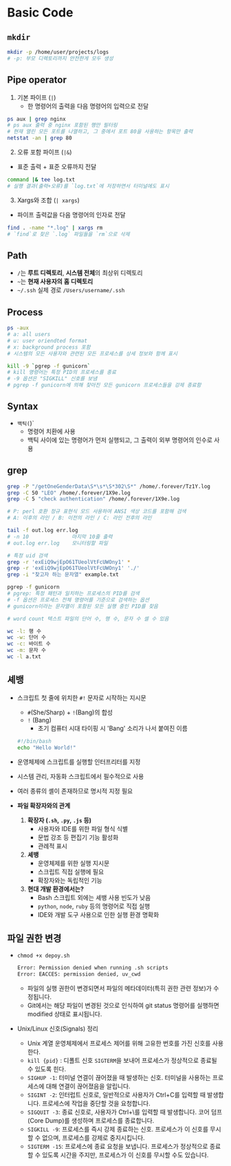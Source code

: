 # Basic Code

## `mkdir`

```bash
mkdir -p /home/user/projects/logs
# -p: 부모 디렉토리까지 안전한게 모두 생성
```

## Pipe operator

1. 기본 파이프 (`|`)  
   - 한 명령어의 출력을 다음 명령어의 입력으로 전달

```bash
ps aux | grep nginx
# ps aux 출력 중 nginx 포함된 행만 필터링
# 현재 열린 모든 포트를 나열하고, 그 중에서 포트 80을 사용하는 항목만 출력
netstat -an | grep 80
```

2. 오류 포함 파이프 (`|&`)  

- 표준 출력 + 표준 오류까지 전달

```bash
command |& tee log.txt
# 실행 결과(출력+오류)를 `log.txt`에 저장하면서 터미널에도 표시
```

3. Xargs와 조합 (`| xargs`)  

- 파이프 출력값을 다음 명령어의 인자로 전달  

```bash
find . -name "*.log" | xargs rm
# `find`로 찾은 `.log` 파일들을 `rm`으로 삭제  
```

## Path

- `/`는 **루트 디렉토리**, **시스템 전체**의 최상위 디렉토리
- `~`는 **현재 사용자의 홈 디렉토리**
- `~/.ssh` 실제 경로 `/Users/username/.ssh`

## Process

```bash
ps -aux
# a: all users
# u: user oriendted format
# x: background process 포함
# 시스템의 모든 사용자와 관련된 모든 프로세스를 상세 정보와 함께 표시
```

```bash
kill -9 `pgrep -f gunicorn`
# kill 명령어는 특정 PID의 프로세스를 종료
# -9 옵션은 "SIGKILL" 신호를 보냄
# pgrep -f gunicorn에 의해 찾아진 모든 gunicorn 프로세스들을 강제 종료함
```

## Syntax

- `백틱(`)`
    - 명령어 치환에 사용
    - 백틱 사이에 있는 명령어가 먼저 실행되고, 그 출력이 외부 명령어의 인수로 사용

## grep

```bash
grep -P "/getOneGenderData\S*\s*\S*302\S*" /home/.forever/Tz1Y.log
grep -C 50 "LEO" /home/.forever/1X9e.log
grep -C 5 "check authentication" /home/.forever/1X9e.log

# P: perl 호환 정규 표현식 모드 사용하여 ANSI 색상 코드를 포함해 검색
# A: 이후의 라인 / B: 이전의 라인 / C: 라인 전후의 라인
```

```bash
tail -f out.log err.log
# -n 10              마지막 10줄 출력
# out.log err.log    모니터링할 파일

# 특정 uid 검색
grep -r 'exEiQ9wjEpO61TUeolVtFcUWOny1' *
grep -r 'exEiQ9wjEpO61TUeolVtFcUWOny1' './'
grep -i "찾고자 하는 문자열" example.txt
```

```bash
pgrep -f gunicorn
# pgrep: 특정 패턴과 일치하는 프로세스의 PID를 검색
# -f 옵션은 프로세스 전체 명령어를 기준으로 검색하는 옵션
# gunicorn이라는 문자열이 포함된 모든 실행 중인 PID를 찾음
```

```bash
# word count 텍스트 파일의 단어 수, 행 수, 문자 수 셀 수 있음

wc -l: 행 수
wc -w: 단어 수
wc -c: 바이트 수
wc -m: 문자 수
wc -l a.txt
```

## 셰뱅

- 스크립트 첫 줄에 위치한 `#!` 문자로 시작하는 지시문
    - `#`(She/Sharp) + `!`(Bang)의 합성
    - `!` (Bang)
        - 초기 컴퓨터 시대 타이핑 시 'Bang' 소리가 나서 붙여진 이름
    
    ```bash
    #!/bin/bash
    echo "Hello World!"
    ```
    
- 운영체제에 스크립트를 실행할 인터프리터를 지정
- 시스템 관리, 자동화 스크립트에서 필수적으로 사용
- 여러 종류의 셸이 존재하므로 명시적 지정 필요
- **파일 확장자와의 관계**
    1. **확장자 (`.sh`, `.py`, `.js` 등)**
        - 사용자와 IDE를 위한 파일 형식 식별
        - 문법 강조 등 편집기 기능 활성화
        - 관례적 표시
    2. **셰뱅**
        - 운영체제를 위한 실행 지시문
        - 스크립트 직접 실행에 필요
        - 확장자와는 독립적인 기능
    3. **현대 개발 환경에서는?**
        - Bash 스크립트 외에는 셰뱅 사용 빈도가 낮음
        - `python`, `node`, `ruby` 등의 명령어로 직접 실행
        - IDE와 개발 도구 사용으로 인한 실행 환경 명확화

## 파일 권한 변경

- `chmod +x depoy.sh`
    
    ```bash
    Error: Permission denied when running .sh scripts
    Error: EACCES: permission denied, uv_cwd
    ```
    
    - 파일의 실행 권한이 변경되면서 파일의 메타데이터(특히 권한 관련 정보)가 수정됩니다.
    - Git에서는 해당 파일이 변경된 것으로 인식하여 git status 명령어를 실행하면 modified 상태로 표시됩니다.
- Unix/Linux 신호(Signals) 정리
    - Unix 계열 운영체제에서 프로세스 제어를 위해 고유한 번호를 가진 신호를 사용한다.
    - `kill {pid}` : 디폴트 신호 `SIGTERM`을 보내어 프로세스가 정상적으로 종료될 수 있도록 힌다.
    - `SIGHUP -1`: 터미널 연결이 끊어졌을 때 발생하는 신호. 터미널을 사용하는 프로세스에 대해 연결이 끊어졌음을 알립니다.
    - `SIGINT -2`: 인터럽트 신호로, 일반적으로 사용자가 Ctrl+C를 입력할 때 발생합니다. 프로세스에 작업을 중단할 것을 요청합니다.
    - `SIGQUIT -3`: 종료 신호로, 사용자가 Ctrl+\를 입력할 때 발생합니다. 코어 덤프(Core Dump)를 생성하며 프로세스를 종료합니다.
    - `SIGKILL -9`: 프로세스를 즉시 강제 종료하는 신호. 프로세스가 이 신호를 무시할 수 없으며, 프로세스를 강제로 중지시킵니다.
    - `SIGTERM -15`: 프로세스에 종료 요청을 보냅니다. 프로세스가 정상적으로 종료할 수 있도록 시간을 주지만, 프로세스가 이 신호를 무시할 수도 있습니다.
